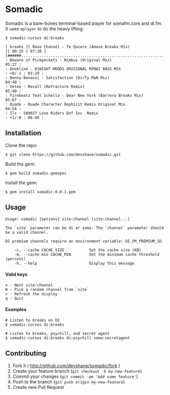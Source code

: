 # Somadic

Somadic is a bare-bones terminal-based player for somafm.com and di.fm. It uses `mplayer` to
do the heavy lifting.

```
$ somadic-curses di:breaks

[ breaks ][ Rave Channel - Te Quiero (Amase Breaks Mix)                 ][ 00:25 / 07:38 ]
[######..................................................................................]
: Beware of Pickpockets - Nimbus (Original Mix)                                    05:27 :
: Deekline - 01NIGHT MOODS ORIGIONAL MIMAI BASS MIX                      : +0/-1 : 03:29 :
: Benny Benassi - Satisfaction (DirTy MaN Mix)                                     04:40 :
: Vetoo - Recall (Refracture Remix)                                                05:40 :
: Firebeatz feat Schella - Dear New York (Barrera Breaks Mix)                      05:07 :
: Quade - Quade Character Dephicit Remix Original Mix                              04:54 :
: Ils - 589027 Lone Riders Def Inc  Remix                                : +1/-0 : 06:48 :

```

## Installation

Clone the repo:

    $ git clone https://github.com/devshane/somadic.git

Build the gem:

    $ gem build somadic.gemspec

Install the gem:

    $ gem install somadic-0.0.1.gem

## Usage

```
Usage: somadic [options] site:channel [site:channel...]

The `site` parameter can be di or soma. The `channel` parameter should be a valid channel.

DI premium channels require an environment variable: DI_FM_PREMIUM_ID.

    -c, --cache CACHE_SIZE           Set the cache size (KB)
    -m, --cache-min CACHE_MIN        Set the minimum cache threshold (percent)
    -h, --help                       Display this message
```

#### Valid keys

```
n - Next site:channel
N - Pick a random channel from `site`
r - Refresh the display
q - Quit
```

#### Examples

```
# Listen to breaks on DI
$ somadic-curses di:breaks

# Listen to breaks, psychill, and secret agent
$ somadic-curses di:breaks di:psychill soma:secretagent
```

## Contributing

1. Fork it ( http://github.com/devshane/somadic/fork )
2. Create your feature branch (`git checkout -b my-new-feature`)
3. Commit your changes (`git commit -am 'Add some feature'`)
4. Push to the branch (`git push origin my-new-feature`)
5. Create new Pull Request
